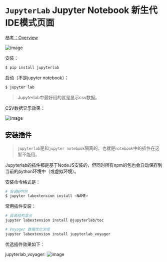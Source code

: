 # `JupyterLab` Jupyter Notebook 新生代IDE模式页面

[参考：Overview](https://jupyterlab.readthedocs.io/en/stable/getting_started/overview.html)

![image](https://user-images.githubusercontent.com/14041622/47287425-be9e1d00-d624-11e8-9519-1aed2739c6a7.png)

安装：
```sh
$ pip install jupyterlab
```

启动（不是jupyter notebook）：
```sh
$ jupyter lab
```

> Jupyterlab中最好用的就是显示csv数据。

CSV数据显示效果：

![image](https://user-images.githubusercontent.com/14041622/47287487-f6a56000-d624-11e8-8731-a1a4e2045e48.png)


## 安装插件
> `jupyterlab`是和`jupyter notebook`隔离的，也就是`notebook`中的插件在这里不能用。

Jupyterlab的插件都是基于NodeJS安装的，但同时所有npm的包也会自动保存到当前的python环境中（或虚拟环境）。


安装命令格式是：
```sh
# 安装NPM包
$ jupyter labextension install <NAME>
```

常用插件安装：
```sh
# 目录结构显示
jupyter labextension install @jupyterlab/toc

# Voyager 数据优化浏览
jupyter labextension install jupyterlab_voyager
```

优选插件效果如下：

jupyterlab_voyager:
![image](https://user-images.githubusercontent.com/14041622/47288097-2e150c00-d627-11e8-8c09-cf4f098938d2.png)
